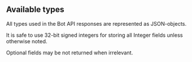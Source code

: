 ## Available types

All types used in the Bot API responses are represented as JSON-objects.

It is safe to use 32-bit signed integers for storing all Integer fields unless otherwise noted.

Optional fields may be not returned when irrelevant.
